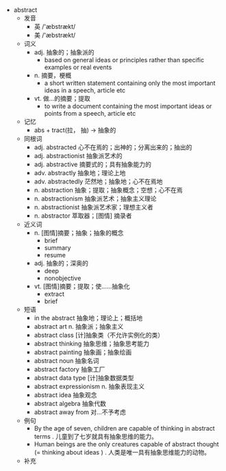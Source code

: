 - abstract
  - 发音
    - 英 /'æbstrækt/
    - 美 /'æbstrækt/
  - 词义
    - adj. 抽象的；抽象派的
      - based on general ideas or principles rather than specific examples or real events
    - n. 摘要，梗概
      - a short written statement containing only the most important ideas in a speech, article etc
    - vt. 做…的摘要；提取
      - to write a document containing the most important ideas or points from a speech, article etc
  - 记忆
    - abs + tract(拉， 抽) → 抽象的
  - 同根词
    - adj. abstracted 心不在焉的；出神的；分离出来的；抽出的
    - adj. abstractionist 抽象派艺术的
    - adj. abstractive 摘要式的；具有抽象能力的
    - adv. abstractly 抽象地；理论上地
    - adv. abstractedly 茫然地；抽象地；心不在焉地
    - n. abstraction 抽象；提取；抽象概念；空想；心不在焉
    - n. abstractionism 抽象派艺术；抽象主义理论
    - n. abstractionist 抽象派艺术家；理想主义者
    - n. abstractor 萃取器；[图情] 摘录者
  - 近义词
    - n. [图情]摘要；抽象；抽象的概念
      - brief
      - summary
      - resume
    - adj. 抽象的；深奥的
      - deep
      - nonobjective
    - vt. [图情]摘要；提取；使……抽象化
      - extract
      - brief
  - 短语
    - in the abstract 抽象地；理论上；概括地
    - abstract art n. 抽象派；抽象主义
    - abstract class [计]抽象类（不允许实例化的类）
    - abstract thinking 抽象思维；抽象思考能力
    - abstract painting 抽象画；抽象绘画
    - abstract noun 抽象名词
    - abstract factory 抽象工厂
    - abstract data type [计]抽象数据类型
    - abstract expressionism n. 抽象表现主义
    - abstract idea 抽象观念
    - abstract algebra 抽象代数
    - abstract away from 对…不予考虑
  - 例句
    - By the age of seven, children are capable of thinking in abstract terms . 儿童到了七岁就具有抽象思维的能力。
    - Human beings are the only creatures capable of abstract thought (=  thinking about ideas  ) . 人类是唯一具有抽象思维能力的动物。
  - 补充